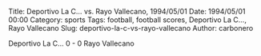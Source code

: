 Title: Deportivo La C… vs. Rayo Vallecano, 1994/05/01
Date: 1994/05/01 00:00
Category: sports
Tags: football, football scores, Deportivo La C…, Rayo Vallecano
Slug: deportivo-la-c-vs-rayo-vallecano
Author: carbonero


Deportivo La C… 0 - 0 Rayo Vallecano

